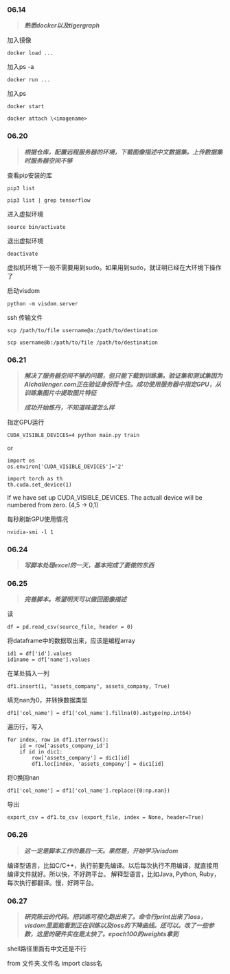 ### 06.14

> ***熟悉docker以及tigergraph***

加入镜像
```
docker load ...
```

加入ps -a
```
docker run ...
```

加入ps
```
docker start
```
```
docker attach \<imagename>
```

### 06.20

> ***根据仓库，配置远程服务器的环境，下载图像描述中文数据集。上传数据集时服务器空间不够***

查看pip安装的库

```
pip3 list
```

```
pip3 list | grep tensorflow
```

进入虚拟环境

```
source bin/activate
```

退出虚拟环境

```
deactivate
```

虚拟机环境下一般不需要用到sudo。如果用到sudo，就证明已经在大环境下操作了

启动visdom

```
python -m visdom.server
```

ssh 传输文件

```
scp /path/to/file username@a:/path/to/destination
```

```
scp username@b:/path/to/file /path/to/destination
```


### 06.21

> ***解决了服务器空间不够的问题，但只能下载到训练集。验证集和测试集因为AIchallenger.com正在验证身份而卡住。成功使用服务器中指定GPU，从训练集图片中提取图片特征***
>
> ***成功开始炼丹，不知道味道怎么样***

指定GPU运行

```
CUDA_VISIBLE_DEVICES=4 python main.py train
```

or

```
import os
os.environ['CUDA_VISIBLE_DEVICES']='2'
```

```
import torch as th
th.cuda.set_device(1)
```

If we have set up CUDA_VISIBLE_DEVICES. The actuall device will be numbered from zero. (4,5 -> 0,1)

每秒刷新GPU使用情况

```
nvidia-smi -l 1
```

### 06.24

> ***写脚本处理excel的一天，基本完成了要做的东西***

### 06.25

> ***完善脚本。希望明天可以做回图像描述***

读

```
df = pd.read_csv(source_file, header = 0)
```

将dataframe中的数据取出来，应该是编程array

```
id1 = df['id'].values
id1name = df['name'].values
```

在某处插入一列

```
df1.insert(1, "assets_company", assets_company, True)
```

填充nan为0，并转换数据类型

```
df1['col_name'] = df1['col_name'].fillna(0).astype(np.int64)
```

遍历行，写入

```
for index, row in df1.iterrows():
    id = row['assets_company_id']
    if id in dic1:
        row['assets_company'] = dic1[id]
        df1.loc[index, 'assets_company'] = dic1[id]
```

将0换回nan

```
df1['col_name'] = df1['col_name'].replace({0:np.nan})
```

导出

```
export_csv = df1.to_csv (export_file, index = None, header=True)
```

### 06.26

> ***这一定是脚本工作的最后一天。果然是，开始学习visdom***

编译型语言，比如C/C++，执行前要先编译。以后每次执行不用编译，就直接用编译文件就好。所以快，不好跨平台。
解释型语言，比如Java, Python, Ruby，每次执行都翻译。慢，好跨平台。

### 06.27

> ***研究陈云的代码。把训练可视化跑出来了。命令行print出来了loss，visdom里面能看到正在训练以及loss的下降曲线。还可以。改了一些参数，这里的硬件实在是太快了。epoch100的weights拿到***

shell路径里面有中文还是不行

from 文件夹.文件名 import class名